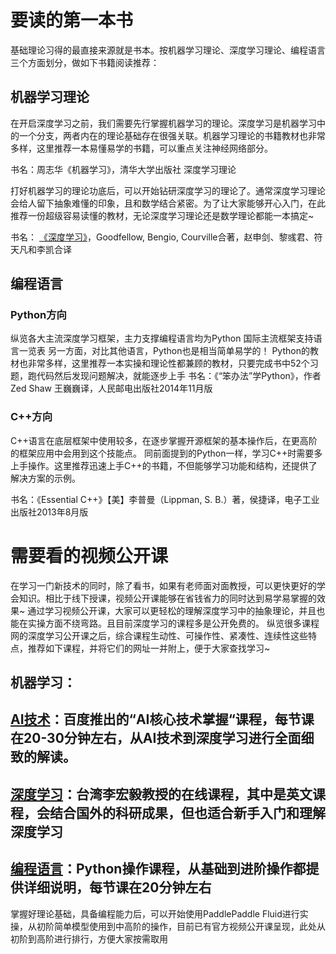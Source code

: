 
# 要读的第一本书
基础理论习得的最直接来源就是书本。按机器学习理论、深度学习理论、编程语言三个方面划分，做如下书籍阅读推荐：

## 机器学习理论

在开启深度学习之前，我们需要先行掌握机器学习的理论。深度学习是机器学习中的一个分支，两者内在的理论基础存在很强关联。机器学习理论的书籍教材也非常多样，这里推荐一本易懂易学的书籍，可以重点关注神经网络部分。

书名：周志华《机器学习》，清华大学出版社
深度学习理论

打好机器学习的理论功底后，可以开始钻研深度学习的理论了。通常深度学习理论会给人留下抽象难懂的印象，且和数学结合紧密。为了让大家能够开心入门，在此推荐一份超级容易读懂的教材，无论深度学习理论还是数学理论都能一本搞定~

书名： [《深度学习》](https://github.com/exacity/deeplearningbook-chinese)，Goodfellow, Bengio, Courville合著，赵申剑、黎彧君、符天凡和李凯合译

## 编程语言

### Python方向
纵览各大主流深度学习框架，主力支撑编程语言均为Python
国际主流框架支持语言一览表
另一方面，对比其他语言，Python也是相当简单易学的！
Python的教材也非常多样，这里推荐一本实操和理论性都兼顾的教材，只要完成书中52个习题，跑代码然后发现问题解决，就能逐步上手
书名：《“笨办法”学Python》，作者Zed Shaw 王巍巍译，人民邮电出版社2014年11月版

### C++方向
C++语言在底层框架中使用较多，在逐步掌握开源框架的基本操作后，在更高阶的框架应用中会用到这个技能点。
同前面提到的Python一样，学习C++时需要多上手操作。这里推荐迅速上手C++的书籍，不但能够学习功能和结构，还提供了解决方案的示例。

书名：《Essential C++》【美】李普曼（Lippman, S. B.）著，侯捷译，电子工业出版社2013年8月版

# 需要看的视频公开课

在学习一门新技术的同时，除了看书，如果有老师面对面教授，可以更快更好的学会知识。相比于线下授课，视频公开课能够在省钱省力的同时达到易学易掌握的效果~
通过学习视频公开课，大家可以更轻松的理解深度学习中的抽象理论，并且也能在实操方面不绕弯路。且目前深度学习的课程多是公开免费的。
纵览很多课程网的深度学习公开课之后，综合课程生动性、可操作性、紧凑性、连续性这些特点，推荐如下课程，并将它们的网址一并附上，便于大家查找学习~
## 机器学习：
## [AI技术](https://ai.baidu.com/paddlepaddle/player?id=13)：百度推出的“AI核心技术掌握“课程，每节课在20-30分钟左右，从AI技术到深度学习进行全面细致的解读。

## [深度学习](http://speech.ee.ntu.edu.tw/~tlkagk/courses_ML17_2.html)：台湾李宏毅教授的在线课程，其中是英文课程，会结合国外的科研成果，但也适合新手入门和理解深度学习

## [编程语言](https://ai.baidu.com/paddlepaddle/openCourses )：Python操作课程，从基础到进阶操作都提供详细说明，每节课在20分钟左右

掌握好理论基础，具备编程能力后，可以开始使用PaddlePaddle Fluid进行实操，从初阶简单模型使用到中高阶的操作，目前已有官方视频公开课呈现，此处从初阶到高阶进行排行，方便大家按需取用

